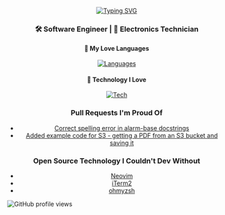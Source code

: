 <p align="center" style="margin-bottom: 20px;">
  <a href="https://git.io/typing-svg">
    <img src="https://readme-typing-svg.herokuapp.com?font=Fira+Code&pause=1000&color=003B00&background=0D0208&center=true&vCenter=true&width=435&lines=Grant+Starkman" alt="Typing SVG" />
  </a>
</p>

<div align="center">

### 🛠 Software Engineer | 🧪 Electronics Technician

#### 💖 My Love Languages
[![Languages](https://skillicons.dev/icons?i=cpp,ts,c,react,js,py,ghactions,postgres)](https://skillicons.dev)

#### 🤩 Technology I Love
[![Tech](https://skillicons.dev/icons?i=vim,git,aws,github)](https://skillicons.dev)

</div>

<div align="center">

### Pull Requests I'm Proud Of

- [Correct spelling error in alarm-base docstrings](https://github.com/aws/aws-cdk/pull/26781)
- [Added example code for S3 - getting a PDF from an S3 bucket and saving it](https://github.com/awsdocs/aws-doc-sdk-examples/pull/4477)

</div>

<div align="center">

### Open Source Technology I Couldn't Dev Without

- [Neovim](https://github.com/neovim/neovim)
- [iTerm2](https://github.com/gnachman/iTerm2)
- [ohmyzsh](https://github.com/ohmyzsh/ohmyzsh)

</div>

![GitHub profile views](https://komarev.com/ghpvc/?username=7empestx&color=009999&style=for-the-badge)
